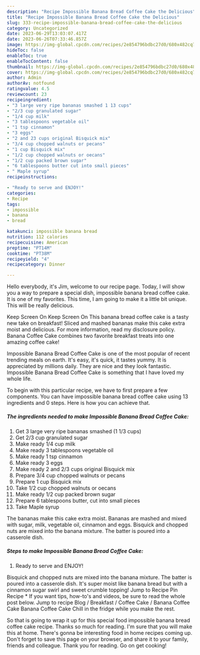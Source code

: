 ```yaml
---
description: "Recipe Impossible Banana Bread Coffee Cake the Delicious"
title: "Recipe Impossible Banana Bread Coffee Cake the Delicious"
slug: 333-recipe-impossible-banana-bread-coffee-cake-the-delicious
category: Uncategorized
date: 2023-06-29T13:03:07.417Z
date: 2023-06-26T07:33:46.857Z
image: https://img-global.cpcdn.com/recipes/2e854796bdbc27d0/680x482cq70/impossible-banana-bread-coffee-cake-recipe-main-photo.jpg
hideToc: false
enableToc: true
enableTocContent: false
thumbnail: https://img-global.cpcdn.com/recipes/2e854796bdbc27d0/680x482cq70/impossible-banana-bread-coffee-cake-recipe-main-photo.jpg
cover: https://img-global.cpcdn.com/recipes/2e854796bdbc27d0/680x482cq70/impossible-banana-bread-coffee-cake-recipe-main-photo.jpg
author: Admin
authorAv: notfound
ratingvalue: 4.5
reviewcount: 23
recipeingredient:
- "3 large very ripe bananas smashed 1 13 cups"
- "2/3 cup granulated sugar"
- "1/4 cup milk"
- "3 tablespoons vegetable oil"
- "1 tsp cinnamon"
- "3 eggs"
- "2 and 23 cups original Bisquick mix"
- "3/4 cup chopped walnuts or pecans"
- "1 cup Bisquick mix"
- "1/2 cup chopped walnuts or oecans"
- "1/2 cup packed brown sugar"
- "6 tablespoons butter cut into small pieces"
- " Maple syrup"
recipeinstructions:

- "Ready to serve and ENJOY!"
categories:
- Recipe
tags:
- impossible
- banana
- bread

katakunci: impossible banana bread 
nutrition: 112 calories
recipecuisine: American
preptime: "PT14M"
cooktime: "PT38M"
recipeyield: "4"
recipecategory: Dinner

---
```



Hello everybody, it's Jim, welcome to our recipe page. Today, I will show you a way to prepare a special dish, impossible banana bread coffee cake. It is one of my favorites. This time, I am going to make it a little bit unique. This will be really delicious.

Keep Screen On Keep Screen On This banana bread coffee cake is a tasty new take on breakfast! Sliced and mashed bananas make this cake extra moist and delicious. For more information, read my disclosure policy. Banana Coffee Cake combines two favorite breakfast treats into one amazing coffee cake!

Impossible Banana Bread Coffee Cake is one of the most popular of recent trending meals on earth. It's easy, it's quick, it tastes yummy. It is appreciated by millions daily. They are nice and they look fantastic. Impossible Banana Bread Coffee Cake is something that I have loved my whole life.


To begin with this particular recipe, we have to first prepare a few components. You can have impossible banana bread coffee cake using 13 ingredients and 0 steps. Here is how you can achieve that.

<!--inarticleads1-->

##### The ingredients needed to make Impossible Banana Bread Coffee Cake:

1. Get 3 large very ripe bananas smashed (1 1/3 cups)
1. Get 2/3 cup granulated sugar
1. Make ready 1/4 cup milk
1. Make ready 3 tablespoons vegetable oil
1. Make ready 1 tsp cinnamon
1. Make ready 3 eggs
1. Make ready 2 and 2/3 cups original Bisquick mix
1. Prepare 3/4 cup chopped walnuts or pecans
1. Prepare 1 cup Bisquick mix
1. Take 1/2 cup chopped walnuts or oecans
1. Make ready 1/2 cup packed brown sugar
1. Prepare 6 tablespoons butter, cut into small pieces
1. Take  Maple syrup


The bananas make this cake extra moist. Bananas are mashed and mixed with sugar, milk, vegetable oil, cinnamon and eggs. Bisquick and chopped nuts are mixed into the banana mixture. The batter is poured into a casserole dish. 

<!--inarticleads2-->

##### Steps to make Impossible Banana Bread Coffee Cake:


1. Ready to serve and ENJOY!

Bisquick and chopped nuts are mixed into the banana mixture. The batter is poured into a casserole dish. It&#39;s super moist like banana bread but with a cinnamon sugar swirl and sweet crumble topping! Jump to Recipe Pin Recipe * If you want tips, how-to&#39;s and videos, be sure to read the whole post below. Jump to recipe Blog / Breakfast / Coffee Cake / Banana Coffee Cake Banana Coffee Cake Chill in the fridge while you make the rest. 

So that is going to wrap it up for this special food impossible banana bread coffee cake recipe. Thanks so much for reading. I'm sure that you will make this at home. There's gonna be interesting food in home recipes coming up. Don't forget to save this page on your browser, and share it to your family, friends and colleague. Thank you for reading. Go on get cooking!
